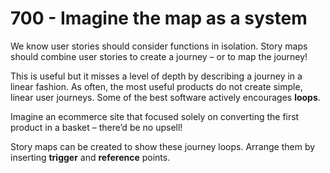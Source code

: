 # 700 - Imagine the map as a system

We know user stories should consider functions in isolation. Story maps should combine user stories to create a journey – or to map the journey! 

This is useful but it misses a level of depth by describing a journey in a linear fashion. As often, the most useful products do not create simple, linear user journeys. Some of the best software actively encourages **loops**. 

Imagine an ecommerce site that focused solely on converting the first product in a basket – thereʼd be no upsell! 

Story maps can be created to show these journey loops. Arrange them by inserting **trigger** and **reference** points.
